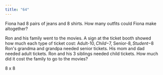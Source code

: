 ```yaml
---
title: "64"
---
```

Fiona had 8 pairs of jeans and 8 shirts. How many outfits could Fiona make altogether?

Ron and his family went to the movies. A sign at the ticket booth showed how much each type of ticket cost: Adult-$10, Child-$7, Senior-$8, Student-$8
Ron's grandma and grandpa needed senior tickets. His mom and dad needed adult tickets. Ron and his 3 siblings needed child tickets. How much did it cost the family to go to the movies?

8 x 8


